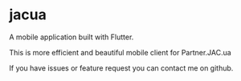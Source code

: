 # jacua

A mobile application built with Flutter.

This is more efficient and beautiful mobile client for Partner.JAC.ua

If you have issues or feature request you can contact me on github.